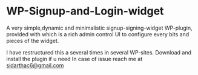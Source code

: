 # WP-Signup-and-Login-widget
A very simple,dynamic and minimalistic signup-signing-widget WP-plugin, provided with which is a rich admin control UI to configure every bits and pieces of the widget.

I have restructured this a several times in several WP-sites.
Download and install the plugin if u need
In case of issue reach me at sidarthac6@gmail.com
